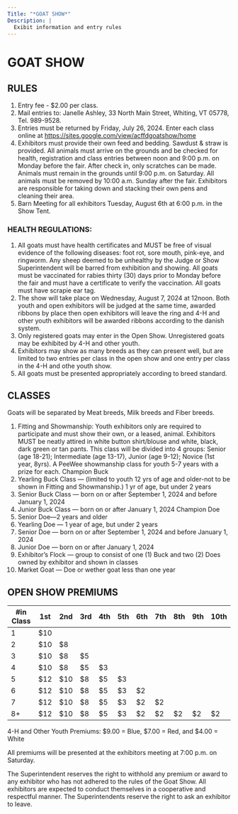 ```yaml
---
Title: "*GOAT SHOW*"
Description: |
  Exibit information and entry rules
---
```

# GOAT SHOW

## RULES

1. Entry fee - $2.00 per class. 
2. Mail entries to: Janelle Ashley, 33 North Main Street, Whiting,
   VT 05778, Tel. 989-9528. 
3. Entries must be returned by Friday, July 26, 2024. Enter each class online at https://sites.google.com/view/acffdgoatshow/home
4. Exhibitors must provide their own feed and bedding. 
   Sawdust & straw is provided.
   All animals must arrive on the grounds and be checked for health, registration and class
   entries between noon and 9:00 p.m. on Monday before the fair. After check in, only
   scratches can be made. Animals must remain in the grounds until 9:00 p.m. on Saturday. All animals must be removed by 10:00 a.m. Sunday after the fair.
   Exhibitors are responsible for taking down and stacking their own pens and cleaning their
   area.
5. Barn Meeting for all exhibitors Tuesday, August 6th at 6:00 p.m. in the Show Tent.

### HEALTH REGULATIONS:

1. All goats must have health certificates and MUST be free of visual
   evidence of the following diseases: foot rot, sore mouth, pink-eye, and ringworm. Any
   sheep deemed to be unhealthy by the Judge or Show Superintendent will be barred from
   exhibition and showing. All goats must be vaccinated for rabies thirty (30) days prior to
   Monday before the fair and must have a certificate to verify the vaccination. All goats must have
   scrapie ear tag.
2. The show will take place on Wednesday, August 7, 2024 at 12noon. Both youth and open
   exhibitors will be judged at the same time, awarded ribbons by place then open exhibitors
   will leave the ring and 4-H and other youth exhibitors will be awarded ribbons according
   to the danish system.
3. Only registered goats may enter in the Open Show. Unregistered goats may be exhibited
   by 4-H and other youth.
4. Exhibitors may show as many breeds as they can present well, but are limited to two
   entries per class in the open show and one entry per class in the 4-H and othe youth
   show.
5. All goats must be presented appropriately according to breed standard.

## CLASSES

Goats will be separated by Meat breeds, Milk breeds and Fiber breeds.

1. Fitting and Showmanship: Youth exhibitors only are required to participate and
   must show their own, or a leased, animal. Exhibitors MUST be neatly attired in white
   button shirt/blouse and white, black, dark green or tan pants. This class will be divided
   into 4 groups: Senior (age 18-21); Intermediate (age 13-17), Junior (age 9-12); Novice
   (1st year, 8yrs). A PeeWee showmanship class for youth 5-7 years with a prize for each.
   Champion Buck
2. Yearling Buck Class — (limited to youth 12 yrs of age and older-not to be shown in
   Fitting and Showmanship.) 1 yr of age, but under 2 years
3. Senior Buck Class — born on or after September 1, 2024 and before January 1, 2024
4. Junior Buck Class — born on or after January 1, 2024
   Champion Doe
5. Senior Doe—2 years and older
6. Yearling Doe — 1 year of age, but under 2 years
7. Senior Doe — born on or after September 1, 2024 and before January 1, 2024
8. Junior Doe — born on or after January 1, 2024
9. Exhibitor’s Flock — group to consist of one (1) Buck and two (2) Does owned by
   exhibitor and shown in classes
10. Market Goat — Doe or wether goat less than one year

## OPEN SHOW PREMIUMS

| \#in Class | 1st | 2nd | 3rd | 4th | 5th | 6th | 7th | 8th | 9th | 10th |
| ---------- | --- | --- | --- | --- | --- | --- | --- | --- | --- | ---- |
| 1          | $10 |     |     |     |     |     |     |     |     |      |
| 2          | $10 | $8  |     |     |     |     |     |     |     |      |
| 3          | $10 | $8  | $5  |     |     |     |     |     |     |      |
| 4          | $10 | $8  | $5  | $3  |     |     |     |     |     |      |
| 5          | $12 | $10 | $8  | $5  | $3  |     |     |     |     |      |
| 6          | $12 | $10 | $8  | $5  | $3  | $2  |     |     |     |      |
| 7          | $12 | $10 | $8  | $5  | $3  | $2  | $2  |     |     |      |
| 8+         | $12 | $10 | $8  | $5  | $3  | $2  | $2  | $2  | $2  | $2   |

4-H and Other Youth Premiums: $9.00 = Blue, $7.00 = Red, and $4.00 = White

All premiums will be presented at the exhibitors meeting at 7:00 p.m. on Saturday.

The Superintendent reserves the right to withhold any premium or award to any exhibitor
who has not adhered to the rules of the Goat Show. All exhibitors are expected to conduct
themselves in a cooperative and respectful manner. The Superintendents reserve the right to
ask an exhibitor to leave.